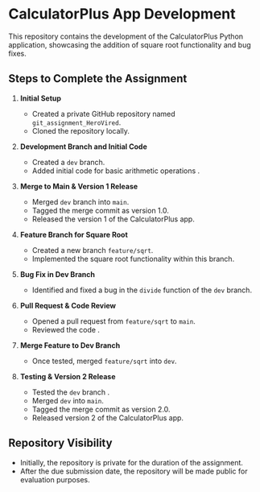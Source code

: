 # CalculatorPlus App Development

This repository contains the development of the CalculatorPlus Python application, showcasing the addition of square root functionality and bug fixes. 

## Steps to Complete the Assignment

1. **Initial Setup**
   - Created a private GitHub repository named `git_assignment_HeroVired`.
   - Cloned the repository locally.

2. **Development Branch and Initial Code**
   - Created a `dev` branch.
   - Added initial code for basic arithmetic operations .

3. **Merge to Main & Version 1 Release**
   - Merged `dev` branch into `main`.
   - Tagged the merge commit as version 1.0.
   - Released the version 1 of the CalculatorPlus app.

4. **Feature Branch for Square Root**
   - Created a new branch `feature/sqrt`.
   - Implemented the square root functionality within this branch.

5. **Bug Fix in Dev Branch**
   - Identified and fixed a bug in the `divide` function of the `dev` branch.
  
6. **Pull Request & Code Review**
   - Opened a pull request from `feature/sqrt` to `main`.
   - Reviewed the code .

7. **Merge Feature to Dev Branch**
   - Once tested, merged `feature/sqrt` into `dev`.

8. **Testing & Version 2 Release**
   - Tested the `dev` branch .
   - Merged `dev` into `main`.
   - Tagged the merge commit as version 2.0.
   - Released version 2 of the CalculatorPlus app.

## Repository Visibility
- Initially, the repository is private for the duration of the assignment.
- After the due submission date, the repository will be made public for evaluation purposes.
